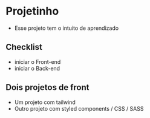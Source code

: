 # Projetinho

- Esse projeto tem o intuito de aprendizado
## Checklist

- iniciar o Front-end
- iniciar o Back-end

## Dois projetos de front

- Um projeto com tailwind
- Outro projeto com styled components / CSS / SASS
